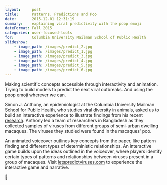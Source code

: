 ```yaml
---
layout:     post
title:      Patterns, Predictions and Poo
date:       2015-12-01 12:31:19
summary:    explaining viral predictivity with the poop emoji
dateFormat: Fall 2015
categories: user-focused-tools
for:        Columbia University Mailman School of Public Health
slideshow:
    - image_path: /images/predict_2.jpg
    - image_path: /images/predict_1.jpg
    - image_path: /images/predict_3.jpg
    - image_path: /images/predict_4.jpg
    - image_path: /images/predict_5.jpg
    - image_path: /images/predict_6.jpg
---
```


Making scientific concepts accessible through interactivity and animation. Trying to build models to predict the next viral outbreaks. And using the poop emoji wherever we can.

Simon J. Anthony, an epidemiologist at the Columbia University Mailman School for Public Health, who studies viral diversity in animals, asked us to build an interactive experience to illustrate findings from his recent <a href="
http://www.nature.com/ncomms/2015/150922/ncomms9147/full/ncomms9147.html" target="_blank">research</a>. Anthony led a team of researchers in Bangladesh as they collected samples of viruses from different groups of semi-urban dwelling macaques. The viruses they studied were found in the macaques' poo.

An animated voiceover outlines key concepts from the paper, like pattern finding and different types of deterministic relationships. An interactive game builds upon the ideas outlined in the voiceover, where players identify certain types of patterns and relationships between viruses present in a group of macaques. Visit <a href="http://www.letspredictviruses.com/" target="_blank">letspredictviruses.com</a> to experience the interactive game and narrative.

:hankey:
